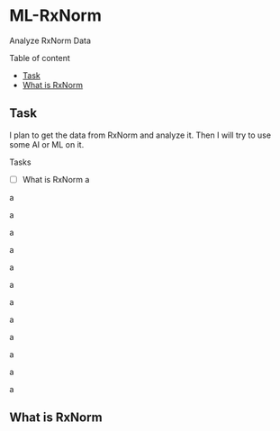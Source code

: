 # ML-RxNorm
Analyze RxNorm Data

Table of content
- [Task](#task)  
- [What is RxNorm](#what_is_rxnorm)  

## Task
I plan to get the data from RxNorm and analyze it. Then I will try to use some AI or ML on it.

Tasks

- [ ] What is RxNorm
a

a

a

a

a

a

a

a

a

a

a

a

a

## What is RxNorm
